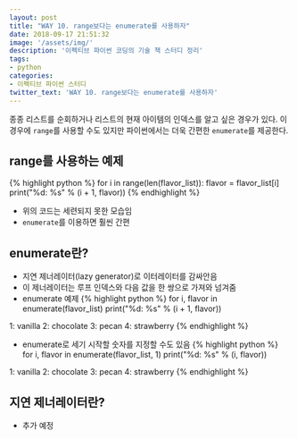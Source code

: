 ```yaml
---
layout: post
title: "WAY 10. range보다는 enumerate를 사용하자"
date: 2018-09-17 21:51:32
image: '/assets/img/'
description: '이펙티브 파이썬 코딩의 기술 책 스터디 정리'
tags:
- python
categories:
- 이펙티브 파이썬 스터디
twitter_text: 'WAY 10. range보다는 enumerate를 사용하자'
---
```


종종 리스트를 순회하거나 리스트의 현재 아이템의 인덱스를 알고 싶은 경우가 있다. 이 경우에 `range`를 사용할 수도 있지만 파이썬에서는 더욱 간편한 `enumerate`를 제공한다.

## range를 사용하는 예제
{% highlight python %}
for i in range(len(flavor_list)):
    flavor = flavor_list[i]
    print("%d: %s" % (i + 1, flavor))
{% endhighlight %}
- 위의 코드는 세련되지 못한 모습임
- `enumerate`를 이용하면 훨씬 간편

## enumerate란?
- 지연 제너레이터(lazy generator)로 이터레이터를 감싸안음
- 이 제너레이터는 루프 인덱스와 다음 값을 한 쌍으로 가져와 넘겨줌
- enumerate 예제
{% highlight python %}
for i, flavor in enumerate(flavor_list)
    print("%d: %s" % (i + 1, flavor))
>>>
1: vanilla
2: chocolate
3: pecan
4: strawberry
{% endhighlight %}
- enumerate로 세기 시작할 숫자를 지정할 수도 있음
{% highlight python %}
for i, flavor in enumerate(flavor_list, 1)
    print("%d: %s" % (i, flavor))
>>>
1: vanilla
2: chocolate
3: pecan
4: strawberry
{% endhighlight %}

## 지연 제너레이터란?
- 추가 예정
